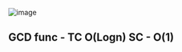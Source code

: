 ![image](https://github.com/pratt0007/TIL/assets/100209212/be7ef875-2b03-470b-aa99-bb871e68ce53)
<h2> GCD func - TC O(Logn) SC - O(1) </h2>
